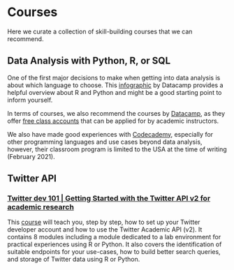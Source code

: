 # Courses

Here we curate a collection of skill-building courses that we can recommend.

## Data Analysis with Python, R, or SQL

One of the first major decisions to make when getting into data analysis is about which language to choose. This [infographic](https://www.datacamp.com/community/tutorials/r-or-python-for-data-analysis) by Datacamp provides a helpful overview about R and Python and might be a good starting point to inform yourself. 

In terms of courses, we also recommend the courses by [Datacamp](https://www.datacamp.com/), as they offer [free class accounts](https://www.datacamp.com/groups/education) that can be applied for by academic instructors.

We also have made good experiences with [Codecademy](https://codecademy.com/), especially for other programming languages and use cases beyond data analysis, however, their classroom program is limited to the USA at the time of writing (February 2021).

## Twitter API

### [Twitter dev 101 | Getting Started with the Twitter API v2 for academic research](https://github.com/twitterdev/getting-started-with-the-twitter-api-v2-for-academic-research)

This [course](https://github.com/twitterdev/getting-started-with-the-twitter-api-v2-for-academic-research) will teach you, step by step, how to set up your Twitter developer account and how to use the Twitter Academic API (v2).
It contains 8 modules including a module dedicated to a lab environment for practical experiences using R or Python.
It also covers the identification of suitable endpoints for your use-cases, how to build better search queries, and storage of Twitter data using R or Python.
